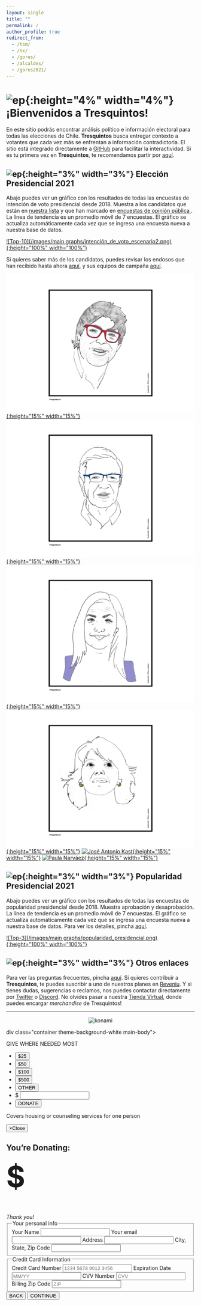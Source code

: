 ```yaml
---
layout: single
title: ""
permalink: /
author_profile: true
redirect_from:
  - /tsm/
  - /sx/
  - /gores/
  - /alcaldes/
  - /gores2021/
---
```


# ![ep](/images/pc.png){:height="4%" width="4%"} ¡Bienvenidos a Tresquintos!

En este sitio podrás encontrar análisis político e información electoral para todas las elecciones de Chile. **Tresquintos** busca entregar contexto a votantes que cada vez más se enfrentan a información contradictoria. El sitio está integrado directamente a [GitHub](https://github.com/) para facilitar la interactividad. Si es tu primera vez en **Tresquintos**, te recomendamos partir por [aquí](https://tresquintos.cl/faq/).


## ![ep](/images/pc.png){:height="3%" width="3%"} Elección Presidencial 2021

Abajo puedes ver un gráfico con los resultados de todas las encuestas de intención de voto presidencial desde 2018. Muestra a los candidatos que están en [nuestra lista](https://tresquintos.cl/encuestas/#candidatos) y que han marcado en [encuestas de opinión pública ](https://tresquintos.cl/encuestas/). La línea de tendencia es un promedio móvil de 7 encuestas. El gráfico se actualiza automáticamente cada vez que se ingresa una encuesta nueva a nuestra base de datos.

[![Top-10](/images/main graphs/intención_de_voto_escenario2.png){:height="100%" width="100%"}](https://tresquintos.cl/presidencial2021/)

Si quieres saber más de los candidatos, puedes revisar los endosos que han recibido hasta ahora [aquí](https://tresquintos.cl/presidencial2021/#candidatos), y sus equipos de campaña [aquí](https://tresquintos.cl/presidencial2021/#equipos).


[![Daniel Jadue](/images/tsm/card_2021_Daniel%20Jadue_c.png){:height="15%" width="15%"}](https://twitter.com/tresquintos/status/1407503168724869121)
[![Joaquín Lavín](/images/tsm/card_2021_Joaquín%20Lavín_c.png){:height="15%" width="15%"}](https://twitter.com/tresquintos/status/1407143257289760770)
[![Pamela Jiles](/images/tsm/card_2021_Pamela%20Jiles_c.png){:height="15%" width="15%"}](https://twitter.com/tresquintos/status/1387115480486400002)
[![Yasna Provoste](/images/tsm/card_2021_Yasna%20Provoste_c.png){:height="15%" width="15%"}](https://twitter.com/tresquintos/status/1394788831723933701)
[![José Antonio Kast](/images/tsm/card_2021_José%20Antonio%20Kast_c.png){:height="15%" width="15%"}](https://twitter.com/tresquintos/status/1406994977922691074)
[![Paula Narváez](/images/tsm/card_2021_Paula%20Narváez_c.png){:height="15%" width="15%"}](https://twitter.com/tresquintos/status/1343728950892228609)


## ![ep](/images/pc.png){:height="3%" width="3%"} Popularidad Presidencial 2021

Abajo puedes ver un gráfico con los resultados de todas las encuestas de popularidad presidencial desde 2018. Muestra aprobación y desaprobación. La línea de tendencia es un promedio móvil de 7 encuestas. El gráfico se actualiza automáticamente cada vez que se ingresa una encuesta nueva a nuestra base de datos. Para ver los detalles, pincha [aquí](https://tresquintos.cl/popularidad/).

[![Top-3](/images/main graphs/popularidad_presidencial.png){:height="100%" width="100%"}](https://tresquintos.cl/popularidad/)


## ![ep](/images/pc.png){:height="3%" width="3%"} Otros enlaces

Para ver las preguntas frecuentes, pincha [aquí](https://tresquintos.cl/faq/). Si quieres contribuir a **Tresquintos**, te puedes suscribir a uno de nuestros planes en [Reveniu](https://tresquintos.cl/donaciones). Y si tienes dudas, sugerencias o reclamos, nos puedes contactar directamente por [Twitter](https://www.twitter.com/tresquintos) o [Discord](https://discord.gg/qPDkg67). No olvides pasar a nuestra [Tienda Virtual](https://tresquintos.cl/merch), donde puedes encargar *merchandise* de Tresquintos!



---

<!-- NES -->
<style>
.aligncenter {
    text-align: center;
}
</style>
<p class="aligncenter">
    <img src="/images/nes.png" width="30" height="30" alt="konami" />
</p>
<script src="/js/topsecret.js"></script>

<script src="/js/cyberdelia.js"></script>

<script type="text/javascript"> var msTag = {"site":"tnw","page":"home","cyberdelia_page_type":"home","data":{"sponsorName":false,"isSponsoredCategory":false}}</script>

<script src="https://cdn0.tnwcdn.com/wp-content/themes/cyberdelia/assets/js/app.min.js?v=1585558461" type="text/javascript" async=""></script>


<!-- Popup -->
<script src="/donationrequest/dist/script.js"></script>

div class="container theme-background-white main-body">
  <div class="col-md-12">
    <div class="row donate-bar">  
      <div class="col-md-4 theme-blue">
        GIVE WHERE NEEDED MOST
      </div>
      <div class="col-md-8">
        <ul class="nav navbar-nav navbar-left donate-buttons" id="donate-buttons">
          <li><a href="#">
            <button class="btn-blue active" data-dollars='25' data-impact="Covers housing or counseling services for one person">
              $25
            </button>
          </a></li>
          <li><a href="#">
            <button class="btn-blue" data-dollars='50' data-impact="Covers housing or counseling services for two people">
              $50
            </button>
          </a></li>
          <li><a href="#">
            <button class="btn-blue" data-dollars='100' data-impact="Covers housing or counseling services for four people">
              $100
            </button>
          </a></li>
          <li><a href="#">
            <button class="btn-blue" data-dollars='500' data-impact="Covers housing or counseling services for twenty people">
              $500
            </button>
          </a></li>
          <li id="other"><a href="#">
            <button class="btn-blue-other" data-dollars='other' data-impact="Thank you!">
              OTHER
            </button>
          </a></li>
          <li id="other-input">
            <span>$</span>
           <input data-impact="That’s great. Thank you!">
          </li>
          <li><a href="#">
            <button class="btn-green" data-toggle="modal" data-target="#myModal">
              DONATE
            </button>
          </a></li>
          <li style="display: none;"><a href="#">
            LEARN MORE<i class="fa fa-chevron-right margin-left"></i>
          </a></li>
        </ul>
        <p class="impact">
          Covers housing or counseling services for one person
        </p>
        <!-- Modal -->
        <div class="modal fade" id="myModal" tabindex="-1" role="dialog" aria-labelledby="myModalLabel" aria-hidden="true">
          <div class="modal-dialog">
            <div class="modal-content">
              <div class="modal-header well text-center theme-background-blue">
                <button type="button" class="close" data-dismiss="modal"><span aria-hidden="true">&times;</span><span class="sr-only">Close</span></button>
                <h2>You’re Donating:</h2>
                <h1 style="font-size: 5.5em; margin-top: 0;">$<span id="price"></span></h1>
                <em>Thank you!</em>
              </div>
              <div class="modal-body">
                <div class="row">  
                  <section class="col-md-12">
                    <form>
                      <fieldset class="col-md-6">
                        <legend>
                          Your personal info
                        </legend>
                        <label>Your Name</label>
                        <input type="string" class="form-control">
                        <label>Your email</label>
                        <input type="email" class="form-control">
                        <label>Address</label>
                        <input type="email" class="form-control">
                        <label>City, State, Zip Code</label>
                        <input type="email" class="form-control">
                      </fieldset>
                      <fieldset class="col-md-6">
                        <legend>
                          Credit Card Information
                        </legend>
                        <label for="card-number">Credit Card Number</label>
                        <input placeholder="1234 5678 9012 3456" pattern="[0-9]*" type="text" class="form-control card-number" id="card-number">
                        <label for="card-number">Expiration Date</label>
                        <input placeholder="MM/YY" pattern="[0-9]*" type="text" class="form-control card-expiration" id="card-expiration">
                        <label for="card-number">CVV Number</label>
                        <input placeholder="CVV" pattern="[0-9]*" type="text" class="form-control card-cvv" id="card-cvv">
                        <label for="card-number">Billing Zip Code</label>
                        <input placeholder="ZIP" pattern="[0-9]*" type="text" class="form-control card-zip" id="card-zip">
                      </fieldset>
                    </form>
                  </section>
                </div>
              </div>
              <div class="modal-footer">
                <button type="button" class="btn btn-default" data-dismiss="modal">BACK</button>
                <button type="button" class="btn-green">CONTINUE</button>
              </div>
            </div><!-- /.modal-content -->
          </div><!-- /.modal-dialog -->
        </div><!-- /.modal -->
      </div>
    </div><!--/.donate-bar-->
  </div><!-- /.col-md-12 -->



<!-- Mailchimp -->

<script id="mcjs">!function(c,h,i,m,p){m=c.createElement(h),p=c.getElementsByTagName(h)[0],m.async=1,m.src=i,p.parentNode.insertBefore(m,p)}(document,"script","https://chimpstatic.com/mcjs-connected/js/users/3a6f5773bbbc78ea5a0003f67/7c3ef49d4fb0650979628f3b6.js");</script>


<!-- Favicon -->
<link rel="apple-touch-icon" sizes="180x180" href="/apple-touch-icon.png">
<link rel="icon" type="image/png" sizes="32x32" href="/favicon-32x32.png">
<link rel="icon" type="image/png" sizes="16x16" href="/favicon-16x16.png">
<link rel="manifest" href="/site.webmanifest">
<link rel="mask-icon" href="/safari-pinned-tab.svg" color="#5bbad5">
<meta name="msapplication-TileColor" content="#b91d47">
<meta name="theme-color" content="#ffffff">


<!-- Finisce sempre così, con la morte.
Prima però c’è stata la vita,
nascosta sotto i bla, bla, bla, bla, bla.
È tutto sedimentato sotto il chiacchiericcio e il rumore:
il silenzio e il sentimento,
l’emozione e la paura,
gli sparuti incostanti sprazzi di bellezza
e poi lo squallore disgraziato e l’uomo miserabile.
Tutto sepolto nella coperta
dell’imbarazzo dello stare al mondo:
bla, bla, bla, bla.
Altrove c’è l’Altrove,
io non mi occupo dell’Altrove.
Dunque che questo romanzo abbia inizio.
In fondo è solo un trucco, si è solo un trucco. kb. -->
